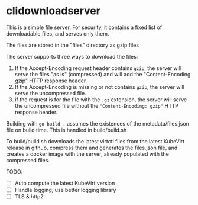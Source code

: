 # clidownloadserver

This is a simple file server. For security, it contains a fixed list of downloadable files, and serves only them.

The files are stored in the "files" directory as gzip files

The server supports three ways to download the files:
1. If the Accept-Encoding request header contains `gzip`, the server will serve the files "as is" (compressed) and will
   add the "Content-Encoding: gzip" HTTP response header.
2. If the Accept-Encoding is missing or not contains `gzip`, the server will serve the uncompressed file.
3. if the request is for the file with the `.gz` extension, the server will serve the uncompressed file without the
   `"Content-Encoding: gzip"` HTTP response header.

Building with `go build .` assumes the existences of the metadata/files.json file on build time. This is handled in
build/build.sh

To build/build.sh downloads the latest virtctl files from the latest KubeVirt release in github, compress them and
generates the files.json file, and creates a docker image with the server, already populated with the compressed files.

TODO:
* [ ] Auto compute the latest KubeVirt version
* [ ] Handle logging, use better logging library
* [ ] TLS & http2

